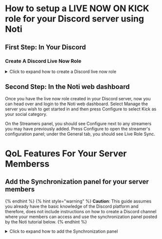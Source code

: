 # How to setup a LIVE NOW ON KICK role for your Discord server using Noti

## First Step: In Your Discord

### Create A Discord Live Now Role

<details>
  <summary>Click to expand how to create a Discord live now role</summary>
1. You will need to create the Discord role in your server that you wish your community members to be automatically granted anytime they go live on Kick. (e.g.: LIVE NOW ON KICK). *As this autorole is simply a vanity role, we recommend leaving all permissions off by default.)* \
2. (Optional) Drag to move the new live now role to the preferred order of your role server's listing; for example, if you want the new role to be at the top of your server's member list, you would drag the live now role to the top of your list of roles. (Reminder: The autorole created by Noti when you previously joined it to your server must always be above even this role in order for the bot to function function as intended!) \
3. (Optional) Recommended live now role settings should be **enabled** for `Display role members separately from online members. This will display those currently live on Kick at the location you chose above in optional 2 apart from the other roles.

</details>

## Second Step: In the Noti web dashboard

Once you have the live now role created in your Discord server, now you can head over and login to the Noti web dashboard.  Select Manage the server you wish to get started in and then press Configure to select Kick as your social category.

On the Streamers panel, you should see Configure next to any streamers you may have previously added. Press Configure to open the streamer's configuration panel; under the General tab, you should see Live Role Sync. 


# QoL Features For Your Server Memberss

## Add the Synchronization panel for your server members

{% endhint %}
{% hint style="warning" %} **Caution**: 
This guide assumes you already have the basic knowledge of the Discord platform and therefore, does not include instructions on how to create a Discord channel where your members can access and use the synchronization panel posted by the Noti tutorial below.
{% endhint %}

<details>
  <summary>Click to expand how to add the Synchronization panel</summary>
  
• From the web dashboard, select a server and press `Manage`. Select Kick category by pressing `Configure`. Select Panel from the top right menu.
• Link and Sync Account: Select a discord channel to post the panel to and press `Send`
• Congrats! If you have followed along thus far, you have just successfully posted the Noti synchronization panel to your Discord server channel.
• Your members can now use the panel to link and sync their Kick.com account to your Discord server. \
*Premium Option: You can opt to skip Noti voting link for your server by grabbing this addition from your Noti premium dashboard.*
</details>
